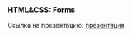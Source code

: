 ### HTML&CSS: Forms
Ссылка на презентацию: [презентация](https://github.com/ait-tr/cohort39.1/blob/main/front_end/lesson_06/HTML&CSS_Forms.pdf)